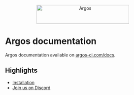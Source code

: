 <p align="center">
  <a href="https://argos-ci.com/?utm_source=github&utm_medium=logo" target="_blank">
    <img src="https://raw.githubusercontent.com/argos-ci/argos/main/resources/logos/logo-github-readme.png" alt="Argos" width="300" height="61">
  </a>
</p>

# Argos documentation

Argos documentation available on [argos-ci.com/docs](https://argos-ci.com/docs).

## Highlights

- [Installation](https://argos-ci.com/docs/getting-started)
- [Join us on Discord](https://argos-ci.com/discord)
